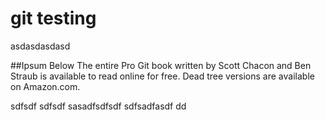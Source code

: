 # git testing
asdasdasdasd


##Ipsum Below
The entire Pro Git book written by Scott Chacon and Ben Straub is available to read online for free. Dead tree versions are available on Amazon.com.

sdfsdf
sdfsdf
sasadfsdfsdf
sdfsadfasdf
dd
